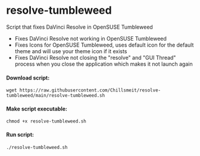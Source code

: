 # resolve-tumbleweed
Script that fixes DaVinci Resolve in OpenSUSE Tumbleweed

- Fixes DaVinci Resolve not working in OpenSUSE Tumbleweed
- Fixes Icons for OpenSUSE Tumbleweed, uses default icon for the default theme and will use your theme icon if it exists
- Fixes DaVinci Resolve not closing the "resolve" and "GUI Thread" process when you close the application which makes it not launch again
#### Download script:
```
wget https://raw.githubusercontent.com/Chillsmeit/resolve-tumbleweed/main/resolve-tumbleweed.sh
```

#### Make script executable:
```
chmod +x resolve-tumbleweed.sh
```

#### Run script:
```
./resolve-tumbleweed.sh
```
